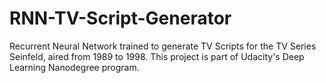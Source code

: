 # RNN-TV-Script-Generator
Recurrent Neural Network trained to generate TV Scripts for the TV Series Seinfeld, aired from 1989 to 1998. This project is part of Udacity's Deep Learning Nanodegree program. 
